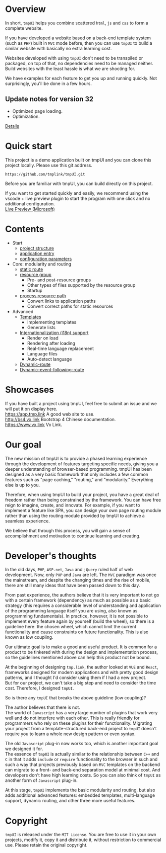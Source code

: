 # Overview

In short, `tmpUI` helps you combine scattered `html`, `js` and `css` to form a complete website.  

If you have developed a website based on a back-end template system (such as `PHP`) built in `MVC` mode before, then you can use `tmpUI` to build a similar website with basically no extra learning cost.

Websites developed with using `tmpUI` don't need to be transpiled or packaged, on top of that, no dependencies need to be managed neither. Build websites with the least hassle is what we are shooting for.  

We have examples for each feature to get you up and running quickly. Not surprisingly, you'll be done in a few hours.

## Update notes for version 32
* Optimized page loading.
* Optimization.

[Details](./changes/version32.md)

# Quick start
This project is a demo application built on tmpUI and you can clone this project locally. Please use this git address.
```
https://github.com/tmplink/tmpUI.git
```
Before you are familiar with tmpUI, you can build directly on this project.  

If you want to get started quickly and easily, we recommend using the vscode + live preview plugin to start the program with one click and no additional configuration.  
[Live Preview (Microsoft)](https://marketplace.visualstudio.com/items?itemName=ms-vscode.live-server)

# Contents

* Start
  * [project structure](./struct.md)
  * [application entry](./main.md)
  * [configuration parameters](./params.md)
* Core: modularity and routing
  * [static route](./route.md)
  * [resource group](./resource.md)
    * Pre- and post-resource groups
    * Other types of files supported by the resource group
    * Startup
  * [process resource path](./url.md)
    * Convert links to application paths
    * Convert correct paths for static resources
* Advanced
  * [Templates](./temp.md)
    * Implementing templates
    * Generate lists
  * [Internationalization (i18n) support](./i18n.md)
    * Render on load
    * Rendering after loading
    * Real-time language replacement
    * Language files
    * Auto-detect language
  * [Dynamic-route](./route-dynamic.md)
  * [Dynamic-event-following-route](./route-dynamic-event.md)
  
# Showcases

If you have built a project using tmpUI, feel free to submit an issue and we will put it on display here.  
https://app.tmp.link A good web site to use.  
http://bs4.vx.link Bootstrap 4 Chinese documentation.  
https://www.vx.link Vx Link.   

# Our goal
The new mission of tmpUI is to provide a phased learning experience through the development of features targeting specific needs, giving you a deeper understanding of browser-based programming. tmpUI has been designed as a very basic framework that only includes a few common features such as "page caching," "routing," and "modularity." Everything else is up to you.

Therefore, when using tmpUI to build your project, you have a great deal of freedom rather than being constrained by the framework. You can have free reign to imagine, create, and innovate. For example, if you want to implement a feature like SPA, you can design your own page routing module rather than using the routing module provided by tmpUI to achieve a seamless experience.

We believe that through this process, you will gain a sense of accomplishment and motivation to continue learning and creating.

# Developer's thoughts

In the old days, `PHP`, `ASP.net`, `Java` and `jQuery` ruled half of web development. Now, only `PHP` and `Java` are left. The `MVC` paradigm was once the mainstream, and despite the changing times and the rise of mobile, there are still many ideas that have been passed down to this day.

From past experience, the authors believe that it is very important to not go with a certain framework (dependency) as much as possible as a basic strategy (this requires a considerable level of understanding and application of the programming language itself you are using, also known as programming fundamentals). In practice, however, it is not possible to implement every feature again by yourself (build the wheel), so there is a guideline here: the chosen wheel, which cannot limit the current functionality and cause constraints on future functionality. This is also known as low coupling.

Our ultimate goal is to make a good and useful product. It is common for a product to be tinkered with during the design and implementation process, so the guidelines mentioned above can help this product not be bound.

At the beginning of designing `tmp.link`, the author looked at `VUE` and `React`, frameworks designed for modern applications and with pretty good design patterns, and I thought I'd consider using them if I had a new project.  
But for our project, we can't take a big step and need to consider the time cost. Therefore, I designed `tmpUI`.  

So is there any `tmpUI` that breaks the above guideline (low coupling)?  

The author believes that there is not.  
The world of `Javascript` has a very large number of plugins that work very well and do not interfere with each other. This is really friendly for programmers who rely on these plugins for their functionality. Migrating your project from a template-structured back-end project to `tmpUI` doesn't require you to learn a whole new design pattern or even syntax.

The old `Javascript` plug-in now works too, which is another important goal we designed it for.  
The essence of `tmpUI` is actually similar to the relationship between `C++` and `C` in that it adds `include` or `require` functionality to the browser in such and such a way that projects previously based on `MVC` templates on the backend can migrate to a front- and back-end separation model at minimal cost. And developers don't have high learning costs. So you can also think of `tmpUI` as another form of `Javascript` plug-in.

At this stage, `tmpUI` implements the basic modularity and routing, but also adds additional advanced features: embedded templates, multi-language support, dynamic routing, and other three more useful features.

# Copyright

`tmpUI` is released under the `MIT License`.
You are free to use it in your own projects, modify it, copy it and distribute it, without restriction to commercial use.
Please retain the original copyright.
